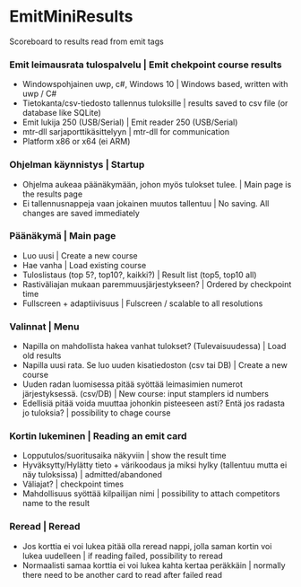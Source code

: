 # EmitMiniResults
Scoreboard to results read from emit tags

### Emit leimausrata tulospalvelu | Emit chekpoint course results
* Windowspohjainen uwp, c#, Windows 10 | Windows based, written with uwp / C#
* Tietokanta/csv-tiedosto tallennus tuloksille | results saved to csv file (or database like SQLite)
* Emit lukija 250 (USB/Serial) | Emit reader 250 (USB/Serial)
* mtr-dll sarjaporttikäsittelyyn | mtr-dll for communication
* Platform x86 or x64 (ei ARM)

### Ohjelman käynnistys | Startup
* Ohjelma aukeaa päänäkymään, johon myös tulokset tulee. | Main page is the results page
* Ei tallennusnappeja vaan jokainen muutos tallentuu | No saving. All changes are saved immediately

### Päänäkymä | Main page
* Luo uusi | Create a new course
* Hae vanha | Load existing course
* Tuloslistaus (top 5?, top10?, kaikki?) | Result list (top5, top10 all)
* Rastiväliajan mukaan paremmuusjärjestykseen? | Ordered by checkpoint time
* Fullscreen + adaptiivisuus | Fulscreen / scalable to all resolutions

### Valinnat | Menu
* Napilla on mahdollista hakea vanhat tulokset? (Tulevaisuudessa) | Load old results
* Napilla uusi rata. Se luo uuden kisatiedoston (csv tai DB) | Create a new course
* Uuden radan luomisessa pitää syöttää leimasimien numerot järjestyksessä. (csv/DB) | New course: input stamplers id numbers
* Edellisiä pitää voida muuttaa johonkin pisteeseen asti? Entä jos radasta jo tuloksia? | possibility to chage course 

### Kortin lukeminen | Reading an emit card
* Lopputulos/suoritusaika näkyviin | show the result time
* Hyväksytty/Hylätty tieto + värikoodaus ja miksi hylky (tallentuu mutta ei näy tuloksissa) | admitted/abandoned
* Väliajat? | checkpoint times
* Mahdollisuus syöttää kilpailijan nimi | possibility to attach competitors name to the result

### Reread | Reread
* Jos korttia ei voi lukea pitää olla reread nappi, jolla saman kortin voi lukea uudelleen | if reading failed, possibility to reread
* Normaalisti samaa korttia ei voi lukea kahta kertaa peräkkäin | normally there need to be another card to read after failed read
